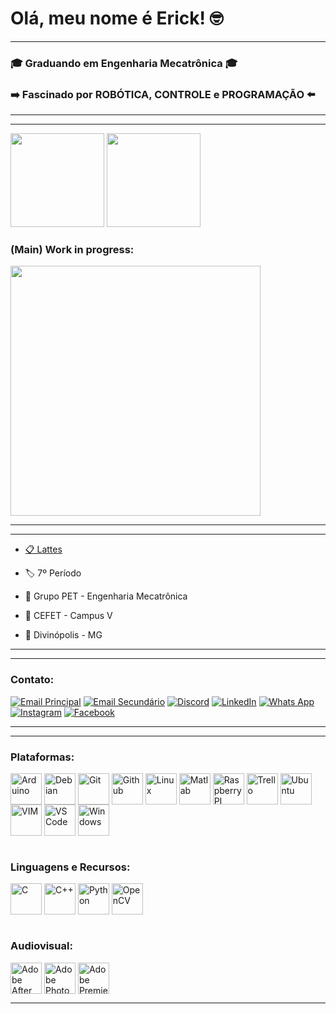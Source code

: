 # Olá, meu nome é Erick! 🤓

---

### 🎓 Graduando em Engenharia Mecatrônica 🎓
### ➡️ Fascinado por ROBÓTICA, CONTROLE e PROGRAMAÇÃO ⬅️

---

---

<div>
    <img height="150" src="https://github-readme-stats.vercel.app/api?username=ErickNMA&show_icons=true&theme=dracula&include_all_commits=true">
    <img height="150" src="https://github-readme-stats.vercel.app/api/top-langs/?username=ErickNMA&layout=compact&theme=dracula&include_all_commits=true">
</div>

### (Main) Work in progress:
<div>
    <img width="400" src="https://github-readme-stats.vercel.app/api/pin/?username=ErickNMA&repo=CoposCV&theme=dracula">
</div>

---

---

- [📋 Lattes](http://lattes.cnpq.br/4989299834875618)

- 🏷️ 7º Período

- 🤖 Grupo PET - Engenharia Mecatrônica

- 🏢 CEFET - Campus V

- 📌 Divinópolis - MG

---

---

### Contato:
[![Email Principal](https://img.shields.io/badge/Microsoft_Outlook-0078D4?style=for-the-badge&logo=microsoft-outlook&logoColor=white)](mailto:ericknathancoro@hotmail.com)
[![Email Secundário](https://img.shields.io/badge/Gmail-D14836?style=for-the-badge&logo=gmail&logoColor=white)](mailto:ericknathancoro123@gmail.com)
[![Discord](https://img.shields.io/badge/Discord-7289DA?style=for-the-badge&logo=discord&logoColor=white)](https://discordapp.com/users/Erick%20NMA#2207)
[![LinkedIn](https://img.shields.io/badge/LinkedIn-0077B5?style=for-the-badge&logo=linkedin&logoColor=white)](https://linkedin.com/in/erick-nathan-397868248)
[![Whats App](https://img.shields.io/badge/WhatsApp-25D366?style=for-the-badge&logo=whatsapp&logoColor=white)](https://api.whatsapp.com/send?phone=5534999830883)
[![Instagram](https://img.shields.io/badge/Instagram-E4405F?style=for-the-badge&logo=instagram&logoColor=white)](https://www.instagram.com/ericknma)
[![Facebook](https://img.shields.io/badge/Facebook-1877F2?style=for-the-badge&logo=facebook&logoColor=white)](https://www.facebook.com/erick.nathan.7796)

---

---

### Plataformas:
<div style="display: inline_block">
    <img Align="center" alt = "Arduino" width=50 src="https://cdn.jsdelivr.net/gh/devicons/devicon/icons/arduino/arduino-original-wordmark.svg">
    <img Align="center" alt = "Debian" width=50 src="https://cdn.jsdelivr.net/gh/devicons/devicon/icons/debian/debian-original-wordmark.svg">
    <img Align="center" alt = "Git" width=50 src="https://cdn.jsdelivr.net/gh/devicons/devicon/icons/git/git-original-wordmark.svg">
    <img Align="center" alt = "Github" width=50 src="https://cdn.jsdelivr.net/gh/devicons/devicon/icons/github/github-original-wordmark.svg">
    <img Align="center" alt = "Linux" width=50 src="https://cdn.jsdelivr.net/gh/devicons/devicon/icons/linux/linux-original.svg">
    <img Align="center" alt = "Matlab" width=50 src="https://cdn.jsdelivr.net/gh/devicons/devicon/icons/matlab/matlab-original.svg">
    <img Align="center" alt = "Raspberry PI" width=50 src="https://cdn.jsdelivr.net/gh/devicons/devicon/icons/raspberrypi/raspberrypi-original.svg">
    <img Align="center" alt = "Trello" width=50 src="https://cdn.jsdelivr.net/gh/devicons/devicon/icons/trello/trello-plain.svg">
    <img Align="center" alt = "Ubuntu" width=50 src="https://cdn.jsdelivr.net/gh/devicons/devicon/icons/ubuntu/ubuntu-plain-wordmark.svg">
    <img Align="center" alt = "VIM" width=50 src="https://cdn.jsdelivr.net/gh/devicons/devicon/icons/vim/vim-original.svg">
    <img Align="center" alt = "VS Code" width=50 src="https://cdn.jsdelivr.net/gh/devicons/devicon/icons/vscode/vscode-original.svg">
    <img Align="center" alt = "Windows" width=50 src="https://cdn.jsdelivr.net/gh/devicons/devicon/icons/windows8/windows8-original.svg">
</div>

<br>

### Linguagens e Recursos:
<div style="display: inline_block">
    <img Align="center" alt = "C" width=50 src="https://cdn.jsdelivr.net/gh/devicons/devicon/icons/c/c-original.svg">
    <img Align="center" alt = "C++" width=50 src="https://cdn.jsdelivr.net/gh/devicons/devicon/icons/cplusplus/cplusplus-original.svg">
    <img Align="center" alt = "Python" width=50 src="https://cdn.jsdelivr.net/gh/devicons/devicon/icons/python/python-original.svg">
    <img Align="center" alt = "OpenCV" width=50 src="https://cdn.jsdelivr.net/gh/devicons/devicon/icons/opencv/opencv-original-wordmark.svg">
</div>

<br>

### Audiovisual:
<div style="display: inline_block">
    <img Align="center" alt = "Adobe After Effects" width=50 src="https://cdn.jsdelivr.net/gh/devicons/devicon/icons/aftereffects/aftereffects-original.svg">
    <img Align="center" alt = "Adobe PhotoShop" width=50 src="https://cdn.jsdelivr.net/gh/devicons/devicon/icons/photoshop/photoshop-line.svg">
    <img Align="center" alt = "Adobe Premiere Pro" width=50 src="https://cdn.jsdelivr.net/gh/devicons/devicon/icons/premierepro/premierepro-original.svg">
</div>

---
